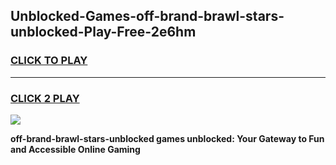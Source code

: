 
## Unblocked-Games-off-brand-brawl-stars-unblocked-Play-Free-2e6hm
<h3>
<a href="https://premium76.site?title=off-brand-brawl-stars-unblocked&ref=19M">CLICK TO PLAY</a></h3>
<hr>

<h3>
<a href="https://premium76.site?title=off-brand-brawl-stars-unblocked&ref=19M">CLICK 2 PLAY</a>
  
</h3>

<a href="https://premium76.site?title=off-brand-brawl-stars-unblocked&ref=19M"><img src="https://clearcache.store/games.png"></a>


**off-brand-brawl-stars-unblocked games unblocked: Your Gateway to Fun and Accessible Online Gaming**
